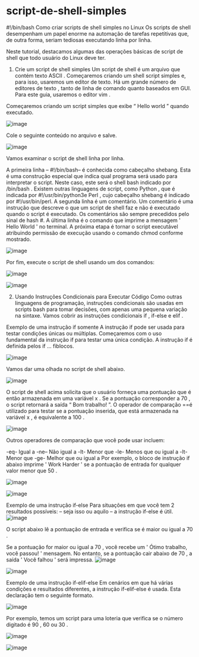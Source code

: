# script-de-shell-simples
#!/bin/bash
Como criar scripts de shell simples no Linux
Os scripts de shell desempenham um papel enorme na automação de tarefas repetitivas que, de outra forma, seriam tediosas executando linha por linha.

Neste tutorial, destacamos algumas das operações básicas de script de shell que todo usuário do Linux deve ter.

1. Crie um script de shell simples
Um script de shell é um arquivo que contém texto ASCII . Começaremos criando um shell script simples e, para isso, usaremos um editor de texto. Há um grande número de editores de texto , tanto de linha de comando quanto baseados em GUI. Para este guia, usaremos o editor vim .

Começaremos criando um script simples que exibe “ Hello world ” quando executado.

![image](https://user-images.githubusercontent.com/113737343/192147405-679c12f1-7fae-4a5b-8a3c-b06b8c69141e.png)

Cole o seguinte conteúdo no arquivo e salve.

![image](https://user-images.githubusercontent.com/113737343/192147476-fcea4614-68e2-4e1c-b0fc-644fda802f5e.png)

Vamos examinar o script de shell linha por linha.

A primeira linha – #!/bin/bash– é conhecida como cabeçalho shebang. Esta é uma construção especial que indica qual programa será usado para interpretar o script. Neste caso, este será o shell bash indicado por /bin/bash . Existem outras linguagens de script, como Python , que é indicada por #!/usr/bin/python3e Perl , cujo cabeçalho shebang é indicado por #!/usr/bin/perl.
A segunda linha é um comentário. Um comentário é uma instrução que descreve o que um script de shell faz e não é executado quando o script é executado. Os comentários são sempre precedidos pelo sinal de hash #.
A última linha é o comando que imprime a mensagem ' Hello World ' no terminal.
A próxima etapa é tornar o script executável atribuindo permissão de execução usando o comando chmod conforme mostrado.

![image](https://user-images.githubusercontent.com/113737343/192147508-b69e55f7-3ccc-4631-8b37-0cdf669a03fc.png)

Por fim, execute o script de shell usando um dos comandos:

![image](https://user-images.githubusercontent.com/113737343/192147541-c4708d27-9c8f-4faf-8844-7f67967158ca.png)

![image](https://user-images.githubusercontent.com/113737343/192147571-8d37a394-9790-4972-875f-2b5d05f59fbf.png)

2. Usando Instruções Condicionais para Executar Código
Como outras linguagens de programação, instruções condicionais são usadas em scripts bash para tomar decisões, com apenas uma pequena variação na sintaxe. Vamos cobrir as instruções condicionais if , if-else e elif .

Exemplo de uma instrução if somente
A instrução if pode ser usada para testar condições únicas ou múltiplas. Começaremos com o uso fundamental da instrução if para testar uma única condição. A instrução if é definida pelos if ... fiblocos.

![image](https://user-images.githubusercontent.com/113737343/192147667-d3780ed1-da7e-46c5-989f-6549c02ef818.png)

Vamos dar uma olhada no script de shell abaixo.

![image](https://user-images.githubusercontent.com/113737343/192147688-e16dfc60-9d0c-4c22-98e3-5055326c9006.png)

O script de shell acima solicita que o usuário forneça uma pontuação que é então armazenada em uma variável x . Se a pontuação corresponder a 70 , o script retornará a saída “ Bom trabalho! ”. O operador de comparação ==é utilizado para testar se a pontuação inserida, que está armazenada na variável x , é equivalente a 100 .

![image](https://user-images.githubusercontent.com/113737343/192147713-be28ace6-ac33-4fec-8ef0-49097d609505.png)

Outros operadores de comparação que você pode usar incluem:

-eq- Igual a
-ne– Não igual a
-lt- Menor que
-le- Menos que ou igual a
-lt- Menor que
-ge- Melhor que ou igual a
Por exemplo, o bloco de instrução if abaixo imprime ' Work Harder ' se a pontuação de entrada for qualquer valor menor que 50 .

![image](https://user-images.githubusercontent.com/113737343/192147755-1cf95575-debd-48b0-8857-5396a66f72b8.png)

![image](https://user-images.githubusercontent.com/113737343/192147773-6b19b25d-969e-4734-919c-c1fa316f1a5e.png)


Exemplo de uma instrução if-else
Para situações em que você tem 2 resultados possíveis: – seja isso ou aquilo – a instrução if-else é útil.
![image](https://user-images.githubusercontent.com/113737343/192147814-28346182-60bb-4ec0-930f-4d5e22176beb.png)

O script abaixo lê a pontuação de entrada e verifica se é maior ou igual a 70 .

Se a pontuação for maior ou igual a 70 , você recebe um ' Ótimo trabalho, você passou! ' mensagem. No entanto, se a pontuação cair abaixo de 70 , a saída ' Você falhou ' será impressa.
![image](https://user-images.githubusercontent.com/113737343/192147861-97971da3-7844-48ee-bcd7-2c86da954e64.png)

![image](https://user-images.githubusercontent.com/113737343/192147896-a838e955-fa56-4d5a-8127-07a2614df03b.png)

Exemplo de uma instrução if-elif-else
Em cenários em que há várias condições e resultados diferentes, a instrução if-elif-else é usada. Esta declaração tem o seguinte formato.

![image](https://user-images.githubusercontent.com/113737343/192147918-4fe45f12-d648-4fde-bddb-aaf441442c2c.png)

Por exemplo, temos um script para uma loteria que verifica se o número digitado é 90 , 60 ou 30 .

![image](https://user-images.githubusercontent.com/113737343/192147963-16e93723-7a48-4c96-8449-ef318230e594.png)

![image](https://user-images.githubusercontent.com/113737343/192147987-75591741-9ef8-48d4-a449-e6308134bbe7.png)



